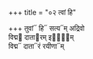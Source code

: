 +++
title = "०२ त्वां हि"

+++
तुवां᳓ हि᳓ सत्य᳓म् अद्रिवो  
विद्म᳓ दाता᳓रम् इषा᳐᳓म्  
विद्म᳓ दाता᳓रं रयीणा᳓म्